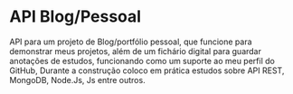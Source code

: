 # API Blog/Pessoal
API para um projeto de Blog/portfólio pessoal, que funcione para demonstrar meus projetos, além de um fichário digital para guardar anotações de estudos, funcionando como um suporte ao meu perfil do GitHub, Durante a construção coloco em prática estudos sobre API REST, MongoDB, Node.Js, Js entre outros.
